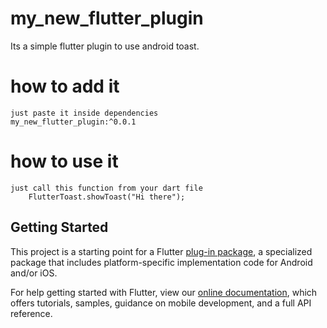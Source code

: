 # my_new_flutter_plugin

Its a simple flutter plugin to use android toast.
# how to add it
~~~
just paste it inside dependencies
my_new_flutter_plugin:^0.0.1
~~~
# how to use it 
~~~
just call this function from your dart file 
    FlutterToast.showToast("Hi there");
~~~


## Getting Started

This project is a starting point for a Flutter
[plug-in package](https://flutter.io/developing-packages/),
a specialized package that includes platform-specific implementation code for
Android and/or iOS.

For help getting started with Flutter, view our 
[online documentation](https://flutter.io/docs), which offers tutorials, 
samples, guidance on mobile development, and a full API reference.
